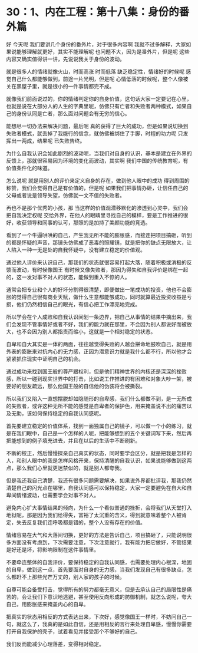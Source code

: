 # 30：1、内在工程：第十八集：身份的番外篇

好 今天呢 我们要讲几个身份的番外片，对于很多内容啊 我就不过多解释，大家如果说能够理解就更好，其实不能理解呢 也问题不大，因为是番外片，但是呢 这些内容又确实值得讲一讲，先说说我关于身份的波动。

就是很多人的情绪就像火山，时而高涨 时而低落 缺乏稳定性，情绪好的时候呢 感觉自己什么都能够做到，前途一片光明，但是呢 心情低落的时候呢，整个人像被关在黑屋子里，就是很小的一件事情都完不成。

就像我们前面说过的，你的情绪判定你的自身价值，这句话大家一定要记在心里，也就是说在大部分人的人生的字典里呢，仿佛只有亡者和失败者两种模式，如果自己的身份认同是亡者，那么面对问题会有无穷的信心。

能想尽一切办法来解决问题，最后呢 真的获得了巨大的成功，但是如果说切换到失败者模式，就丢掉了我能行的信念，就仿佛被绑住了手脚，时程的功力呢 只发挥出一两成，结果呢 已失败告终。

为什么自我认识会如此剧烈的波动呢，当我们对自身的认识，基本是建立在外界的反馈上，那就很容易因为环境的变化而波动，其实啊 我们中国的传统教育呢，有价值条件化的味道。

怎么说呢 就是用别人的评价来定义自身的存在，做到他人眼中的成功 得到周围的称赞，我们会觉得自己是有价值的，但是呢 如果我们把事情办砸，让信任自己的父母或者说是领导失望，仿佛就一文不值的失败者。

再也不是那个优秀的小孩，那 当这样的价值观潜移默化的渗透到心灵中，我们会把自我决定权呢 交给外界，在他人的眼睛里寻找自己的模样，要是工作推进的很好，收获领导和同事的认可，那照的是加持了美颜功能的竞选。

看到了一个牛逼哄哄的自己，产生我无所不能的膨胀感，而接连把项目搞砸，听到的都是怀疑的声音，那镜头仿佛成了恶毒的照耀镜，就是把你的缺点无限放大，让人陷入一种一无是处的自我怀疑中，没有建立稳定的价值观。

通过他人评价来认识自己，那我们的状态就很容易打起大落，随着积极或消极的反馈而波动，有时候像国王 有时候又像失败者，那因为得失和自我评价是绑在一起的，这一发对事不对人的状态，能做到重入不惊的人。

通常会把专业和个人的好坏分割得很清楚，即便做出一笔成功的投资，他也不会膨胀的觉得自己很有商业天赋，做什么生意都能够成功，同时就算最近投资收益是亏损，他们仍然相信自己的眼光，有信心把工作漂亮地完成。

所以学会在个人成败和自我认识间划一条边界，把自己从事情的结果中摘出来，我们会发现不管事情好或者不好，我们的能力就在那里，不会因为别人都说好而被放大，也不会因为别人都指责而缩小，这就是一个相对稳定的状态。

自卑和自大其实是一体的两面，往往越觉得失败的人越会拼命地鼓吹自己，就是用外表的膨胀来对抗内心的无力感，正因为潜意识力就是我什么都不行，所以他才会紧紧抓住现实中证明自己的机会。

通过成功来找到国王般的尊严跟权利，但是他们精神世界的内核还是深深的挫败感，所以一碰到现实世界中的打击，比如说工作推进的有困难和对象大吵一架，被要好的朋友疏远，那么他国王般的自信他的伪装将会被撕裂。

所以我们又陷入一直想摆脱却如隐随形的自卑感，我们什么都做不到，是一无所成的失败者，或许这种无所不能的感觉是自卑者的保护色，用来掩盖说不出的痛苦以及无助，该如何保持稳定的自我认同感呢。

首先要建立稳定的价值体系，找到一面独属自己的镜子，可以做一个小的练习，就是在我们眼中，自己是一个怎样的人呢，把能够想到的五个关键词写下来，然后再把能想到的例子填充进去，并且在以后的生活中不断刷新。

不断的校正，然后慢慢探亲自己真实的状态，同时要学会区分，就是把我是怎样的人，和别人眼中的我是怎样风格开来，保持清醒的自我认识，如果说能够做到这两点，那么我们心里就更迷禁似的，就是别人都夸我。

但是我还我自己清楚，我还有很多问题需要解决，如果说外界都批评我，那我仍然清楚自己的闪光点在哪里，自我认同感可以保持稳定，大家一定要避免在自大和自卑间情绪波动，也需要学会对事不对人。

避免内心扩大事情结果的倾向，为什么一个看似普通的挫折，会将我们从天堂打入地狱呢，那是因为我们给得失，富裕了太沉重的含义，得到就意味着整个人被肯定，失去反复我们连呼吸都是错的，整个人没有存在的价值。

情绪容易在大气和大落间切换，更好的方法是告诉自己，项目搞砸了，只能说明很多方面没有考虑到，下次需要注意，下次注意就行，我有能力把它做好，不管结果是好还是坏，将影响限制在这件事情里。

不要牵连整体的自我评价，要保持稳定的自我认同感，也需要处理内心根深，地固的自卑，做到这一点，首先要面对自身的无力感，当我们发现自己有很多缺点，怎么都赶不上那些光芒万丈的，别人家的孩子的时候。

自尊可能会备受打击，觉得所有的努力都毫无意义，但是去承认自己的局限性是痛苦的，会让我们下意识地逃避，甚至使用反向形成的防御机制，就怎么说呢，夸大自己，用膨胀感来掩盖内心的自卑。

把真实的状态用相反的方式表达出来，下次好，感觉像国王一样时，不妨问自己一句，就这么了，我真的是如此自信，还是用相反的言行来处理自卑感，慢慢你需要打开自我保护的壳子，试着看见并接受那个不够好的自己。

我们反而能减少心理落差，变得相对稳定。